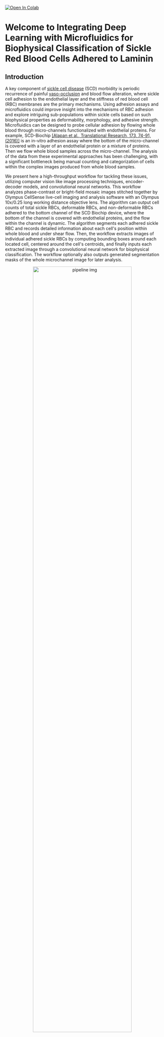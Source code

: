 [![Open In Colab](https://colab.research.google.com/assets/colab-badge.svg)](https://colab.research.google.com/github/hincz-lab/DeepLearning-SCDBiochip/blob/master/Main2_google-colab.ipynb)


# Welcome to Integrating Deep Learning with Microfluidics for Biophysical Classification of Sickle Red Blood Cells Adhered to Laminin

## Introduction 
A key component of [sickle cell disease](https://en.wikipedia.org/wiki/Sickle_cell_disease) (SCD) morbidity is periodic recurrence of painful [vaso-occlusion](https://en.wikipedia.org/wiki/Vaso-occlusive_crisis) and blood flow alteration, where sickle cell adhesion to the endothelial layer and the stiffness of red blood cell (RBC) membranes are the primary mechanisms. Using adhesion assays and microfluidics could improve insight into the mechanisms of RBC adhesion and explore intriguing sub-populations within sickle cells based on such biophysical properties as deformability, morphology, and adhesive strength. Microfluidics can be designed to probe cellular adhesion by flowing whole blood through micro-channels functionalized with endothelial proteins. For example, SCD-Biochip [[Alapan et al., Translational Research, 173, 74-91, (2016)]](https://www.ncbi.nlm.nih.gov/pmc/articles/PMC4959913/) is an in-vitro adhesion assay where the bottom of the micro-channel is covered with a layer of an endothelial protein or a mixture of proteins. Then we flow whole blood samples across the micro-channel. The analysis of the data from these experimental approaches has been challenging, with a significant bottleneck being manual counting and categorization of cells within the complex images produced from whole blood samples. 

We present here a high-throughput workflow for tackling these issues, utilizing computer vision like image processing techniques, encoder-decoder models, and convolutional neural networks. This workflow analyzes phase-contrast or bright-field mosaic images stitched together by Olympus CellSense live-cell imaging and analysis software with an Olympus 10x/0.25 long working distance objective lens. The algorithm can output cell counts of total sickle RBCs, deformable RBCs, and non-deformable RBCs adhered to the bottom channel of the SCD Biochip device, where the bottom of the channel is covered with endothelial proteins, and the flow within the channel is dynamic. The algorithm segments each adhered sickle RBC and records detailed information about each cell's position within whole blood and under shear flow. Then, the workflow extracts images of individual adhered sickle RBCs by computing bounding boxes around each located cell, centered around the cell's centroids, and finally inputs each extracted image through a convolutional neural network for biophysical classification. The workflow optionally also outputs generated segmentation masks of the whole microchannel image for later analysis. 

<p align="center">
<img src="https://user-images.githubusercontent.com/61917512/76152290-d2b4b400-608b-11ea-9e57-af36ea29d922.png" alt="pipeline img" height="80%" width="80%">
</p>

The workflow described above can be found in more detail by searching the following reference: 
Praljak, N.,Iram, Iram, S., Singh, G., Hill, A., Goreke, U., Gurkan, U., & Hinczewski,M., “Integrating deep learning with microfluidics 
for biophysical classification of sickle red blood cells.” (In preparation)

## Getting Started 

To help with debugging and understanding the model and pipeline, there is one main script 
([Main.ipynb](https://github.com/hincz-lab/DeepLearning-SCDBiochip/blob/master/Main.ipynb)) that calls all of the 
neccsesary functions to complete the pipeline. In addition, there is a corresponding Google Colab version
([Main2_google-collab.ipynb](https://github.com/hincz-lab/DeepLearning-SCDBiochip/blob/master/Main2_google-collab.ipynb)).  There is no need for user input in terms 
of deciding on specific parameter or model specifications. Below this text, we will present a walkthrough for the main script with visualizations. Here is the step 
by step walkthrough for the pipeline: 

### Main Script 

### Animation that Illustrates Phase I in the Pipeline
The top plot is the whole channel, consisting of stiched together mosaic images. The green box scanning across the channel corresponds 
to the two bottom plots, where the left and the right plot is the segmented and the binarized versions of the cropped image tile. Within 
the bottom two plots, the red pixels (right plot) and white pixels (left plot) corresponds to the segmented adhered cell mask and the 
binarized adhered cell mask. 

<p align="center">
<img src="https://user-images.githubusercontent.com/61917512/82155779-479f2980-9845-11ea-805e-e1160ebbc458.gif" 
height="100%" width="100%">
</p>


### Animation that Illustrates Phase II in the Pipeline
The top plot is the extracted object during `Phase 1` while the the bottom three plots corresponding to the output classes during `Phase 2`.

<p align="center">
<img src="https://user-images.githubusercontent.com/61917512/82156725-fdb94200-984a-11ea-9301-dc9e62e135ed.gif" 
height="100%" width="100%">
</p>


## Authors 

The presented algorithm is written by Niksa Praljak, Shamreen Iram, and Gundeep Singh. It is originally a product of the [Hinczewski 
Biotheory Group](http://biotheory.phys.cwru.edu/) in the [Department of Physics](https://physics.case.edu/) and [CASE Biomanufacturing and Microfabrication Laboratory](http://www.case-bml.net/) in the [Department of Mechanical 
and Aerospace Engineering](https://engineering.case.edu/emae/) at [Case Western Reserve University](https://case.edu/).

## Acknowledgments

This work was supported by the Clinical and Translational Science Collaborative of Cleveland, UL1TR002548 from the National Center for Advancing Translational Sciences component of the National Institutes of Health (NIH) and NIH Roadmap for Medical Research, Case-Coulter Translational Research Partnership Program, National Heart, Lung, and Blood Institute R01HL133574 and OT2HL152643, and National Science Foundation CAREER Awards 1552782 and 1651560. We also acknowledge with gratitude the contributions of patients and clinicians at Seidman Cancer Center (University Hospitals, Cleveland).
   
## How to Cite
If you use any portion of this code or software in your research, please cite: 
Praljak N.,Iram S., Singh G., Hill A., Goreke U., Gurkan U., & Hinczewski M., “Integrating deep learning with microfluidics for  
“Integrating deep learning with microfluidics for biophysical classification of sickle red blood cells.” (In preparation)

## Contact 
Please contact Niksa Praljak, niksapraljak1 (at) gmail.com with questions or feedback. 


## Installation
    
To use DeepLearning-SCDBiochip functionality, please install within conda:

```
git clone https://github.com/hincz-lab/DeepLearning-SCDBiochip

pip install -r requirements.txt
```
##

Copyright 2020 Case Western Reserve University.  Patent pending.  All rights reserved.
